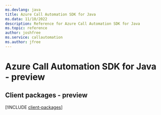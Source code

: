```yaml
---
ms.devlang: java
title: Azure Call Automation SDK for Java
ms.data: 11/10/2022
description: Reference for Azure Call Automation SDK for Java
ms.topic: reference
author: joshfree
ms.service: callautomation
ms.author: jfree
---
```

# Azure Call Automation SDK for Java - preview

## Client packages - preview
[!INCLUDE [client-packages](call-automation-client-index.md)]